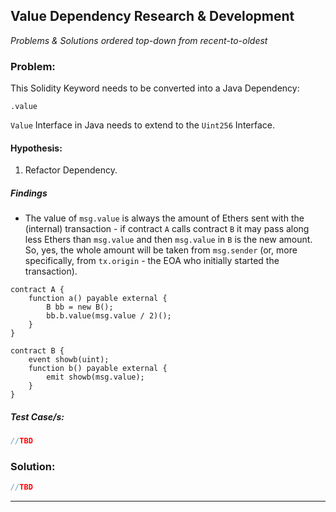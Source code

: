 ## Value Dependency Research & Development

*Problems & Solutions ordered top-down from recent-to-oldest*

### Problem:
This Solidity Keyword needs to be converted into a Java Dependency:
```solidity 
.value
``` 
`Value` Interface in Java needs to extend to the `Uint256` Interface.

#### Hypothesis:
1. Refactor Dependency.

##### Findings
- The value of `msg.value` is always the amount of Ethers sent with the (internal) transaction - if contract `A` calls contract `B` it may pass along less Ethers than `msg.value` and then `msg.value` in `B` is the new amount. So, yes, the whole amount will be taken from `msg.sender` (or, more specifically, from `tx.origin` - the EOA who initially started the transaction).
```solidity
contract A {
    function a() payable external {
        B bb = new B();
        bb.b.value(msg.value / 2)();
    }
}

contract B {
    event showb(uint);
    function b() payable external {
        emit showb(msg.value);
    }
}
```
##### Test Case/s:
```java
//TBD
```
### Solution:
```java
//TBD
```
-----------------------------------------------------------------------
